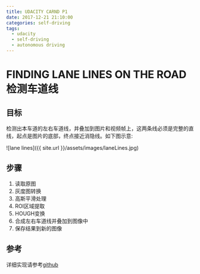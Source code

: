 ```yaml
---
title: UDACITY CARND P1
date: 2017-12-21 21:10:00
categories: self-driving
tags:
  - udacity
  - self-driving
  - autonomous driving
---
```

# FINDING LANE LINES ON THE ROAD 检测车道线
## 目标
检测出本车道的左右车道线，并叠加到图片和视频帧上，这两条线必须是完整的直线，起点是图片的底部，终点接近消隐线。如下图示意:

![lane lines]({{ site.url }}/assets/images/laneLines.jpg)
<!-- more -->
## 步骤
1. 读取原图
2. 灰度图转换
3. 高斯平滑处理
4. ROI区域提取
5. HOUGH变换
6. 合成左右车道线并叠加到图像中
7. 保存结果到新的图像

## 参考
详细实现请参考[github][1]

[1]: https://github.com/flyingcow8/CarND-LaneLines-P1

